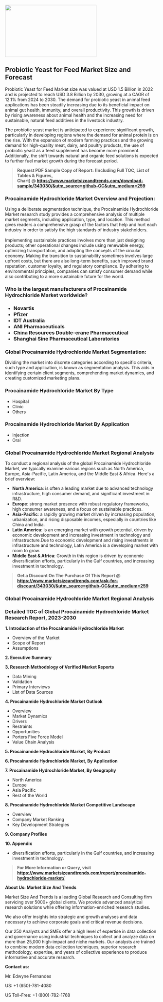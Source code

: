 <p><img class="alignnone size-medium wp-image-20088" src="https://ffe5etoiles.com/wp-content/uploads/2024/12/MST1-300x171.png" alt="" width="300" height="171" /></p><h2>Probiotic Yeast for Feed Market Size and Forecast</h2><p>Probiotic Yeast for Feed Market size was valued at USD 1.5 Billion in 2022 and is projected to reach USD 3.8 Billion by 2030, growing at a CAGR of 12.1% from 2024 to 2030. The demand for probiotic yeast in animal feed applications has been steadily increasing due to its beneficial impact on animal gut health, immunity, and overall productivity. This growth is driven by rising awareness about animal health and the increasing need for sustainable, natural feed additives in the livestock industry.</p><p>The probiotic yeast market is anticipated to experience significant growth, particularly in developing regions where the demand for animal protein is on the rise. With the expansion of modern farming practices and the growing demand for high-quality meat, dairy, and poultry products, the use of probiotic yeast as a feed supplement has become more prominent. Additionally, the shift towards natural and organic feed solutions is expected to further fuel market growth during the forecast period.</p></p><blockquote id="" class=""><strong>Request PDF Sample Copy of Report: (Including Full TOC, List of Tables &amp; Figures, Chart)&nbsp;@&nbsp;<strong><a href="https://www.marketsizeandtrends.com/download-sample/343030/&utm_source=github-GC&utm_medium=259" target="_blank">https://www.marketsizeandtrends.com/download-sample/343030/&utm_source=github-GC&utm_medium=259</a></strong></strong></blockquote><h3 id="" class="">Procainamide Hydrochloride Market&nbsp;Overview and Projection:</h3><p id="" class="">Using a deliberate segmentation technique, the Procainamide Hydrochloride Market research study provides a comprehensive analysis of multiple market segments, including application, type, and location. This method gives readers a comprehensive grasp of the factors that help and hurt each industry in order to satisfy the high standards of industry stakeholders. <br /> <br />Implementing sustainable practices involves more than just designing products; other operational changes include using renewable energy, optimizing transportation, and adopting the concepts of the circular economy. Making the transition to sustainability sometimes involves large upfront costs, but there are also long-term benefits, such improved brand reputation, customer loyalty, and regulatory compliance. By adhering to environmental principles, companies can satisfy consumer demand while also contributing to a more sustainable future for the world.</p><h3 id="" class="">Who is the largest manufacturers of&nbsp;Procainamide Hydrochloride Market worldwide?</h3><h3 class=""><p><ul><li>Novartis </li><li> Pfizer </li><li> IDT Australia </li><li> ANI Pharmaceuticals </li><li> China Resources Double-crane Pharmaceutical </li><li> Shanghai Sine Pharmaceutical Laboratories</li></ul></p></h3><h3 id="" class="">Global&nbsp;Procainamide Hydrochloride Market Segmentation:</h3><p id="" class="">Dividing the market into discrete categories according to specific criteria, such type and application, is known as segmentation analysis. This aids in identifying certain client segments, comprehending market dynamics, and creating customized marketing plans.</p><h3 id="" class="">Procainamide Hydrochloride Market&nbsp;By Type</h3><p><p><ul><li>Hospital</li><li> Clinic</li><li> Others</p></li></ul></p></p><h3 id="" class="">Procainamide Hydrochloride Market&nbsp;By Application</h3><p class=""><p><ul><li>Injection</li><li> Oral</li></ul></p></p><h3 id="" class="">Global Procainamide Hydrochloride Market Regional Analysis</h3><p id="" class="">To conduct a regional analysis of the global Procainamide Hydrochloride Market, we typically examine various regions such as North America, Europe, Asia-Pacific, Latin America, and the Middle East &amp; Africa. Here's a brief overview:</p><ul><li><strong>North America</strong>: is often a leading market due to advanced technology infrastructure, high consumer demand, and significant investment in R&amp;D.</li><li><strong>Europe</strong>: strong market presence with robust regulatory frameworks, high consumer awareness, and a focus on sustainable practices.</li><li><strong>Asia-Pacific</strong>: a rapidly growing market driven by increasing population, urbanization, and rising disposable incomes, especially in countries like China and India.</li><li><strong>Latin America</strong>: is an emerging market with growth potential, driven by economic development and increasing investment in technology and infrastructure.Due to economic development and rising investments in infrastructure and technology, Latin America is a developing market with room to grow.</li><li><strong>Middle East &amp; Africa</strong>: Growth in this region is driven by economic diversification efforts, particularly in the Gulf countries, and increasing investment in technology.</li></ul><blockquote id="" class=""><strong>Get a Discount On The Purchase Of This Report @ <strong><a href="https://www.marketsizeandtrends.com/ask-for-discount/343030/&utm_source=github-GC&utm_medium=259" target="_blank">https://www.marketsizeandtrends.com/ask-for-discount/343030/&utm_source=github-GC&utm_medium=259</a></strong></strong></blockquote><h3 id="" class="">Global Procainamide Hydrochloride Market Regional Analysis</h3><h3 id="" class="">Detailed TOC of Global Procainamide Hydrochloride Market Research Report, 2023-2030</h3><p id="" class=""><strong>1. Introduction of the Procainamide Hydrochloride Market</strong></p><ul><li>Overview of the Market</li><li>Scope of Report</li><li>Assumptions</li></ul><p id="" class=""><strong>2. Executive Summary</strong></p><p id="" class=""><strong>3. Research Methodology of Verified Market Reports</strong></p><ul><li>Data Mining</li><li>Validation</li><li>Primary Interviews</li><li>List of Data Sources</li></ul><p id="" class=""><strong>4. Procainamide Hydrochloride Market Outlook</strong></p><ul><li>Overview</li><li>Market Dynamics</li><li>Drivers</li><li>Restraints</li><li>Opportunities</li><li>Porters Five Force Model</li><li>Value Chain Analysis</li></ul><p id="" class=""><strong>5. Procainamide Hydrochloride Market, By Product</strong></p><p id="" class=""><strong>6. Procainamide Hydrochloride Market, By Application</strong></p><p id="" class=""><strong>7. Procainamide Hydrochloride Market, By Geography</strong></p><ul><li>North America</li><li>Europe</li><li>Asia Pacific</li><li>Rest of the World</li></ul><p id="" class=""><strong>8. Procainamide Hydrochloride Market Competitive Landscape</strong></p><ul><li>Overview</li><li>Company Market Ranking</li><li>Key Development Strategies</li></ul><p id="" class=""><strong>9. Company Profiles</strong></p><p id="" class=""><strong>10. Appendix</strong></p><ul><li>diversification efforts, particularly in the Gulf countries, and increasing investment in technology.</li></ul><blockquote id="" class=""><strong>For More Information or Query, visit <strong><strong><a href="https://www.marketsizeandtrends.com/report/procainamide-hydrochloride-market/" target="_blank">https://www.marketsizeandtrends.com/report/procainamide-hydrochloride-market/</a></strong></strong></strong></blockquote><p id="" class=""><strong>About Us: Market Size And Trends</strong></p><p id="" class="">Market Size And Trends is a leading Global Research and Consulting firm servicing over 5000+ global clients. We provide advanced analytical research solutions while offering information-enriched research studies.</p><p id="" class="">We also offer insights into strategic and growth analyses and data necessary to achieve corporate goals and critical revenue decisions.</p><p id="" class="">Our 250 Analysts and SMEs offer a high level of expertise in data collection and governance using industrial techniques to collect and analyze data on more than 25,000 high-impact and niche markets. Our analysts are trained to combine modern data collection techniques, superior research methodology, expertise, and years of collective experience to produce informative and accurate research.</p><p id="" class=""><strong>Contact us:</strong></p><p id="" class="">Mr. Edwyne Fernandes</p><p id="" class="">US: +1 (650)-781-4080</p><p id="" class="">US Toll-Free: +1 (800)-782-1768</p>
